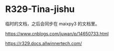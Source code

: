 # R329-Tina-jishu

临时的文档，之后会同步在 maixpy3 的文档里。

https://www.cnblogs.com/juwan/p/14650733.html

https://r329.docs.allwinnertech.com/
